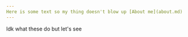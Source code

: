 ```yaml
---
Here is some text so my thing doesn't blow up [About me](about.md)
---
```

Idk what these do but let's see
